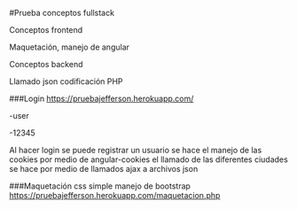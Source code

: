 #Prueba conceptos fullstack

Conceptos frontend

Maquetación, manejo de angular

Conceptos backend

Llamado json codificación PHP

###Login
https://pruebajefferson.herokuapp.com/

-user

-12345

Al hacer login se puede registrar un usuario se hace el manejo de las cookies por medio de angular-cookies
el llamado de las diferentes ciudades se hace por medio de llamados ajax a archivos json


###Maquetación css simple manejo de bootstrap
https://pruebajefferson.herokuapp.com/maquetacion.php
